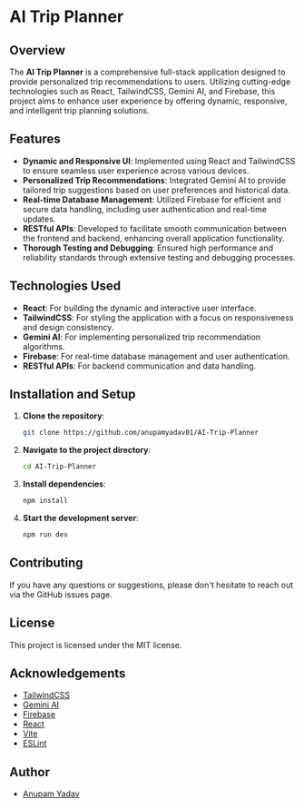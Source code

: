 # AI Trip Planner

## Overview
The **AI Trip Planner** is a comprehensive full-stack application designed to provide personalized trip recommendations to users. Utilizing cutting-edge technologies such as React, TailwindCSS, Gemini AI, and Firebase, this project aims to enhance user experience by offering dynamic, responsive, and intelligent trip planning solutions.

## Features
- **Dynamic and Responsive UI**: Implemented using React and TailwindCSS to ensure seamless user experience across various devices.
- **Personalized Trip Recommendations**: Integrated Gemini AI to provide tailored trip suggestions based on user preferences and historical data.
- **Real-time Database Management**: Utilized Firebase for efficient and secure data handling, including user authentication and real-time updates.
- **RESTful APIs**: Developed to facilitate smooth communication between the frontend and backend, enhancing overall application functionality.
- **Thorough Testing and Debugging**: Ensured high performance and reliability standards through extensive testing and debugging processes.

## Technologies Used
- **React**: For building the dynamic and interactive user interface.
- **TailwindCSS**: For styling the application with a focus on responsiveness and design consistency.
- **Gemini AI**: For implementing personalized trip recommendation algorithms.
- **Firebase**: For real-time database management and user authentication.
- **RESTful APIs**: For backend communication and data handling.

## Installation and Setup
1. **Clone the repository**:
   ```sh
   git clone https://github.com/anupamyadav01/AI-Trip-Planner
2. **Navigate to the project directory**:
   ```sh
   cd AI-Trip-Planner
3. **Install dependencies**:
   ```sh
   npm install
4. **Start the development server**:
   ```sh
   npm run dev
   ```

## Contributing
If you have any questions or suggestions, please don't hesitate to reach out via the GitHub issues page.    

## License
This project is licensed under the MIT license.

## Acknowledgements
- [TailwindCSS](https://tailwindcss.com/)
- [Gemini AI](https://gemini.ai/)
- [Firebase](https://firebase.google.com/)
- [React](https://reactjs.org/)
- [Vite](https://vitejs.dev/)
- [ESLint](https://eslint.org/)

## Author
- [Anupam Yadav](https://github.com/anupamyadav01)
